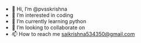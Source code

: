 - 👋 Hi, I’m @pvsskrishna
- 👀 I’m interested in coding
- 🌱 I’m currently learning python
- 💞️ I’m looking to collaborate on 
- 📫 How to reach me saikrishna534350@gmail.com

<!---
pvsskrishna/pvsskrishna is a ✨ special ✨ repository because its `README.md` (this file) appears on your GitHub profile.
You can click the Preview link to take a look at your changes.
--->
